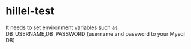 # hillel-test
It needs to set environment variables such as DB_USERNAME,DB_PASSWORD (username and password to your Mysql DB)
